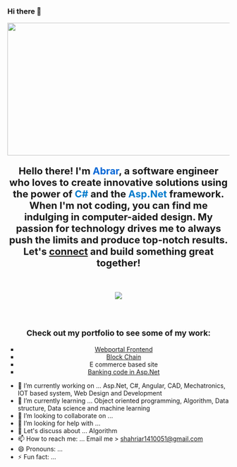 ### Hi there 👋

<!--
**Abrar051/Abrar051** is a ✨ _special_ ✨ repository because its `README.md` (this file) appears on your GitHub profile. -->
<div align="center">
  <img src="https://media.giphy.com/media/dWesBcTLavkZuG35MI/giphy.gif" width="600" height="300"/>
</div>

<p style="font-size: 22px; font-weight: bold; text-align: center;">Hello there! I'm <span style="color: #0366d6;">Abrar</span>, a software engineer who loves to create innovative solutions using the power of <span style="color: #007acc;">C#</span> and the <span style="color: #007acc;">Asp.Net</span> framework. When I'm not coding, you can find me indulging in computer-aided design. My passion for technology drives me to always push the limits and produce top-notch results. Let's <a href="https://github.com/Abrar051">connect</a> and build something great together!</p>
<br>
<!--[![trophy](https://github-profile-trophy.vercel.app/?username=Abrar051&theme=onedark)](https://github.com/ryo-ma/github-profile-trophy)-->
<p align="center">
  <img alig src="https://github-profile-trophy.vercel.app/?username=Abrar051&column=6&rank=SSS,SS,S,AAA,AA,A,B,C" />
</p>
<br>

<br>
<p style="font-size: 18px; font-weight: bold; text-align: center;">Check out my portfolio to see some of my work:</p>
<ul style="list-style-type: square; text-align: center;">
  <li><a href="#">Webportal Frontend</a></li>
  <li><a href="#">Block Chain</a></li>
  <li><a href="#"></a>E commerce based site</li>
  <li><a href="#">Banking code in Asp.Net</a></li>
</ul>


- 🔭 I’m currently working on ... Asp.Net, C#, Angular, CAD, Mechatronics, IOT based system, Web Design and Development
- 🌱 I’m currently learning ... Object oriented programming, Algorithm, Data structure, Data science and machine learning
- 👯 I’m looking to collaborate on ...
- 🤔 I’m looking for help with ...
- 💬 Let's discuss about ... Algorithm
- 📫 How to reach me: ... Email me > shahriar1410051@gmail.com
- 😄 Pronouns: ...
- ⚡ Fun fact: ...

